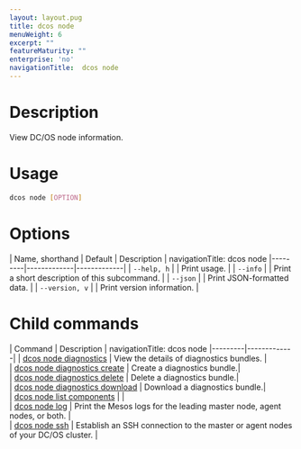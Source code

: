 ```yaml
---
layout: layout.pug
title: dcos node
menuWeight: 6
excerpt: ""
featureMaturity: ""
enterprise: 'no'
navigationTitle:  dcos node
---
```


<!-- This source repo for this topic is https://github.com/dcos/dcos-docs -->

    
# Description
View DC/OS node information.

# Usage

```bash
dcos node [OPTION]
```

# Options

| Name, shorthand | Default | Description |
navigationTitle:  dcos node
|---------|-------------|-------------|
| `--help, h`   |             |  Print usage. |
| `--info`   |             |  Print a short description of this subcommand. |
| `--json`   |             |  Print JSON-formatted data. |
| `--version, v`   |             | Print version information. |

# Child commands

| Command | Description |
navigationTitle:  dcos node
|---------|-------------|
| [dcos node diagnostics](/docs/1.10/cli/command-reference/dcos-node/dcos-node-diagnostics/)   | View the details of diagnostics bundles. |  
| [dcos node diagnostics create](/docs/1.10/cli/command-reference/dcos-node/dcos-node-diagnostics-create/)   | Create a diagnostics bundle.|  
| [dcos node diagnostics delete](/docs/1.10/cli/command-reference/dcos-node/dcos-node-diagnostics-delete/)   | Delete a diagnostics bundle.|  
| [dcos node diagnostics download](/docs/1.10/cli/command-reference/dcos-node/dcos-node-diagnostics-download/)   | Download a diagnostics bundle.|  
| [dcos node list components](/docs/1.10/cli/command-reference/dcos-node/dcos-node-list-components/)   |             |  
| [dcos node log](/docs/1.10/cli/command-reference/dcos-node/dcos-node-log/)   | Print the Mesos logs for the leading master node, agent nodes, or both. |  
| [dcos node ssh](/docs/1.10/cli/command-reference/dcos-node/dcos-node-ssh/)   | Establish an SSH connection to the master or agent nodes of your DC/OS cluster. |  
